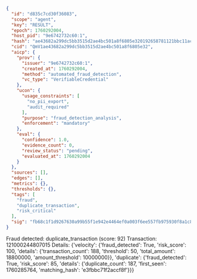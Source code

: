 ```json
{
  "id": "d835c7cd30f36083",
  "scope": "agent",
  "key": "RESULT",
  "epoch": 1760292004,
  "host_pid": "9e6742732c60:1",
  "hash": "ae43682a299dc5bb3515d2ae4bc501a8f6805e320192658781121bbc11ac3089",
  "cid": "QmV1ae43682a299dc5bb3515d2ae4bc501a8f6805e32",
  "aicp": {
    "prov": {
      "issuer": "9e6742732c60:1",
      "created_at": 1760292004,
      "method": "automated_fraud_detection",
      "vc_type": "VerifiableCredential"
    },
    "ucon": {
      "usage_constraints": [
        "no_pii_export",
        "audit_required"
      ],
      "purpose": "fraud_detection_analysis",
      "enforcement": "mandatory"
    },
    "eval": {
      "confidence": 1.0,
      "evidence_count": 0,
      "review_status": "pending",
      "evaluated_at": 1760292004
    }
  },
  "sources": [],
  "edges": [],
  "metrics": {},
  "thresholds": {},
  "tags": [
    "fraud",
    "duplicate_transaction",
    "risk_critical"
  ],
  "sig": "fb68c1f1d9267630a99b55f1e942e4464ef0a003f6ee557fb975930f8a1c8305"
}
```

Fraud detected: duplicate_transaction (score: 92)
Transaction: 121000244807015
Details: {'velocity': {'fraud_detected': True, 'risk_score': 100, 'details': {'transaction_count': 188, 'threshold': 50, 'total_amount': 18800000, 'amount_threshold': 10000000}}, 'duplicate': {'fraud_detected': True, 'risk_score': 85, 'details': {'duplicate_count': 187, 'first_seen': 1760285764, 'matching_hash': 'e3fbbc71f2accf8f'}}}